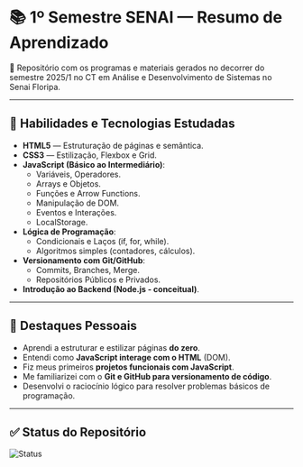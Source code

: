 # 📚 1º Semestre SENAI — Resumo de Aprendizado

📂 Repositório com os programas e materiais gerados no decorrer do semestre 2025/1 no CT em Análise e Desenvolvimento de Sistemas no Senai Floripa.

---

## 🚀 Habilidades e Tecnologias Estudadas

- **HTML5** — Estruturação de páginas e semântica.
- **CSS3** — Estilização, Flexbox e Grid.
- **JavaScript (Básico ao Intermediário)**:
  - Variáveis, Operadores.
  - Arrays e Objetos.
  - Funções e Arrow Functions.
  - Manipulação de DOM.
  - Eventos e Interações.
  - LocalStorage.
- **Lógica de Programação**:
  - Condicionais e Laços (if, for, while).
  - Algoritmos simples (contadores, cálculos).
- **Versionamento com Git/GitHub**:
  - Commits, Branches, Merge.
  - Repositórios Públicos e Privados.
- **Introdução ao Backend (Node.js - conceitual)**.

---

## 🎯 Destaques Pessoais

- Aprendi a estruturar e estilizar páginas **do zero**.
- Entendi como **JavaScript interage com o HTML** (DOM).
- Fiz meus primeiros **projetos funcionais com JavaScript**.
- Me familiarizei com o **Git e GitHub para versionamento de código**.
- Desenvolvi o raciocínio lógico para resolver problemas básicos de programação.

---

## ✅ Status do Repositório

![Status](https://img.shields.io/badge/Status-Concluído-28db83?style=for-the-badge)
